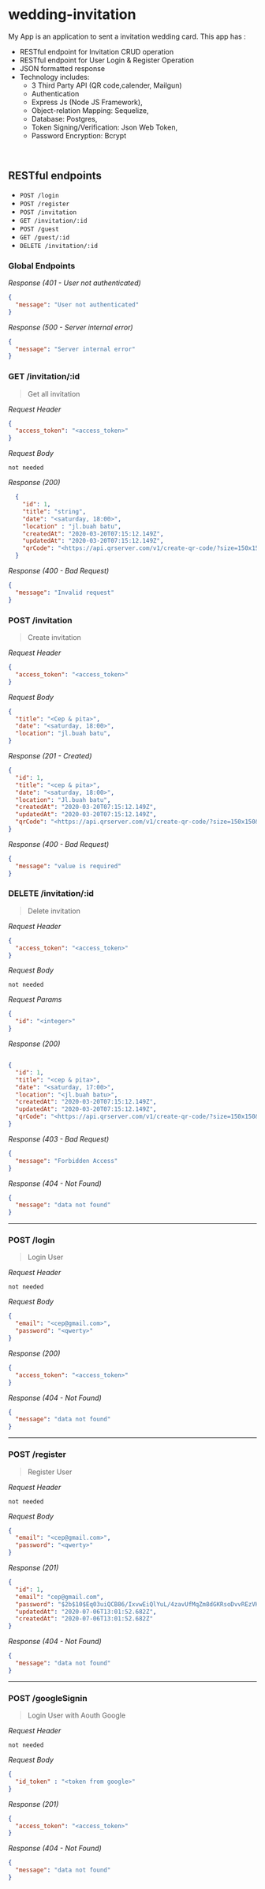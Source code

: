 # wedding-invitation
My App is an application to sent a invitation wedding card. This app has : 
* RESTful endpoint for Invitation CRUD operation
* RESTful endpoint for User Login & Register Operation
* JSON formatted response
* Technology includes: 
    - 3 Third Party API (QR code,calender, Mailgun)
    - Authentication
    - Express Js (Node JS Framework), 
    - Object-relation Mapping: Sequelize, 
    - Database: Postgres, 
    - Token Signing/Verification: Json Web Token, 
    - Password Encryption: Bcrypt

&nbsp;
## RESTful endpoints
- `POST /login`
- `POST /register`
- `POST /invitation`
- `GET /invitation/:id`
- `POST /guest`
- `GET /guest/:id`
- `DELETE /invitation/:id`

### Global Endpoints
_Response (401 - User not authenticated)_
```json
{
  "message": "User not authenticated"
}
```
_Response (500 - Server internal error)_
```json
{
  "message": "Server internal error"
}
```
### GET /invitation/:id
> Get all invitation

_Request Header_
```json
{
  "access_token": "<access_token>"
}
```

_Request Body_
```
not needed
```

_Response (200)_
```json
  {
    "id": 1,
    "title": "string",
    "date": "<saturday, 18:00>",
    "location" : "jl.buah batu",
    "createdAt": "2020-03-20T07:15:12.149Z",
    "updatedAt": "2020-03-20T07:15:12.149Z",
    "qrCode": "<https://api.qrserver.com/v1/create-qr-code/?size=150x150&data=title: Deadline Challange. descripsi: Saturday, 18:00>",
  }
```

_Response (400 - Bad Request)_
```json
{
  "message": "Invalid request"
}
```

### POST /invitation
> Create invitation

_Request Header_
```json
{
  "access_token": "<access_token>"
}
```

_Request Body_
```json
{
  "title": "<Cep & pita>",
  "date": "<saturday, 18:00>",
  "location": "jl.buah batu",
}
```

_Response (201 - Created)_
```json
{
  "id": 1,
  "title": "<cep & pita>",
  "date": "<saturday, 18:00>",
  "location": "Jl.buah batu",
  "createdAt": "2020-03-20T07:15:12.149Z",
  "updatedAt": "2020-03-20T07:15:12.149Z",
  "qrCode": "<https://api.qrserver.com/v1/create-qr-code/?size=150x150&data=title: Deadline Challange. descripsi: Saturday, 18:00>",
}
```

_Response (400 - Bad Request)_
```json
{
  "message": "value is required"
}
```

### DELETE /invitation/:id
> Delete invitation

_Request Header_
```json
{
  "access_token": "<access_token>"
}
```

_Request Body_
```
not needed
```

_Request Params_
```json
{
  "id": "<integer>"
}
```

_Response (200)_
```json

{
  "id": 1,
  "title": "<cep & pita>",
  "date": "<saturday, 17:00>",
  "location": "<jl.buah batu>",
  "createdAt": "2020-03-20T07:15:12.149Z",
  "updatedAt": "2020-03-20T07:15:12.149Z",
  "qrCode": "<https://api.qrserver.com/v1/create-qr-code/?size=150x150&data=title: Deadline Challange. descripsi: Saturday, 18:00>",
}
```

_Response (403 - Bad Request)_
```json
{
  "message": "Forbidden Access"
}
```

_Response (404 - Not Found)_
```json
{
  "message": "data not found"
}
```

---
### POST /login
> Login User

_Request Header_
```
not needed
```

_Request Body_
```json
{
  "email": "<cep@gmail.com>",
  "password": "<qwerty>"
}
```

_Response (200)_
```json
{
  "access_token": "<access_token>"
}
```

_Response (404 - Not Found)_
```json
{
  "message": "data not found"
}
```

---
### POST /register
> Register User

_Request Header_
```
not needed
```

_Request Body_
```json
{
  "email": "<cep@gmail.com>",
  "password": "<qwerty>"
}
```

_Response (201)_
```json
{
  "id": 1,
  "email": "cep@gmail.com",
  "password": "$2b$10$Eq03uiQCB86/IxvwEiQlYuL/4zavUfMqZm8dGKRsoDvvREzVKhaiy",
  "updatedAt": "2020-07-06T13:01:52.682Z",
  "createdAt": "2020-07-06T13:01:52.682Z"
}
```

_Response (404 - Not Found)_
```json
{
  "message": "data not found"
}
```

---
### POST /googleSignin
> Login User with Aouth Google

_Request Header_
```
not needed
```

_Request Body_
```json
{
  "id_token" : "<token from google>" 
}
```

_Response (201)_
```json
{
  "access_token": "<access_token>"
}
```

_Response (404 - Not Found)_
```json
{
  "message": "data not found"
}
```